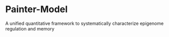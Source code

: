 # Painter-Model
A unified quantitative framework to systematically characterize epigenome regulation and memory 
